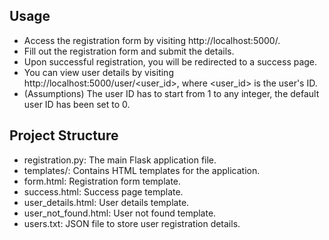 ## Usage
* Access the registration form by visiting http://localhost:5000/.
* Fill out the registration form and submit the details.
* Upon successful registration, you will be redirected to a success page.
* You can view user details by visiting http://localhost:5000/user/<user_id>, where <user_id> is the user's ID.
* (Assumptions) The user ID has to start from 1 to any integer, the default user ID has been set to 0.
## Project Structure
* registration.py: The main Flask application file.
* templates/: Contains HTML templates for the application.
* form.html: Registration form template.
* success.html: Success page template.
* user_details.html: User details template.
* user_not_found.html: User not found template.
* users.txt: JSON file to store user registration details.